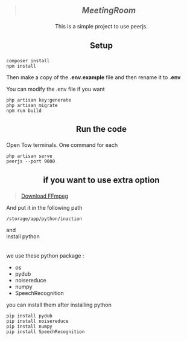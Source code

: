 >## ***<p align="center">MeetingRoom</p>***
<p align="center">This is a simple project to use peerjs.</p>

## <p align="center">Setup</p> 
```
composer install
npm install
```
Then make a copy of the **.env.example** file and then rename it to **.env**






You can modify the .env file if you want
```
php artisan key:generate
php artisan migrate
npm run build
```
## <p align="center">Run the code</p>
Open Tow terminals. One command for each
```
php artisan serve
peerjs --port 9000
```

##
##
##
## <p align="center">**if you want to use extra option**</p>
>[Download FFmpeg](https://www.ffmpeg.org/download.html)

And put it in the following path
```
/storage/app/python/inaction
```
and <br />
install python <br /><br /> <br />
we use these python package : <br />
* os <br />
* pydub <br />
* noisereduce <br />
* numpy <br /> 
* SpeechRecognition <br />

you can install them after installing python
```
pip install pydub
pip install noisereduce
pip install numpy
pip install SpeechRecognition

```